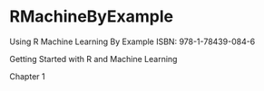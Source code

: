# RMachineByExample
Using R Machine Learning By Example ISBN: 978-1-78439-084-6

Getting Started with R and Machine Learning

Chapter 1
